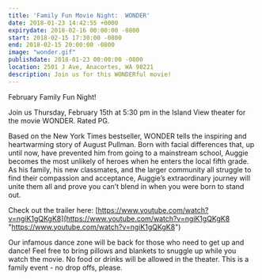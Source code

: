 ```yaml
---
title: 'Family Fun Movie Night:  WONDER'
date: 2018-01-23 14:42:55 +0000
expirydate: 2018-02-16 00:00:00 -0800
start: 2018-02-15 17:30:00 -0800
end: 2018-02-15 20:00:00 -0800
image: "wonder.gif"
publishdate: 2018-01-23 00:00:00 -0800
location: 2501 J Ave, Anacortes, WA 98221
description: Join us for this WONDERful movie!
---
```

February Family Fun Night!

Join us Thursday, February 15th at 5:30 pm in the Island View theater for the movie WONDER.  Rated PG.

Based on the New York Times bestseller, WONDER tells the inspiring and heartwarming story of August Pullman. Born with facial differences that, up until now, have prevented him from going to a mainstream school, Auggie becomes the most unlikely of heroes when he enters the local fifth grade. As his family, his new classmates, and the larger community all struggle to find their compassion and acceptance, Auggie’s extraordinary journey will unite them all and prove you can’t blend in when you were born to stand out. 

Check out the trailer here:  [https://www.youtube.com/watch?v=ngiK1gQKgK8](https://www.youtube.com/watch?v=ngiK1gQKgK8 "https://www.youtube.com/watch?v=ngiK1gQKgK8")

Our infamous dance zone will be back for those who need to get up and dance! Feel free to bring pillows and blankets to snuggle up while you watch the movie. No food or drinks will be allowed in the theater. This is a family event - no drop offs, please.